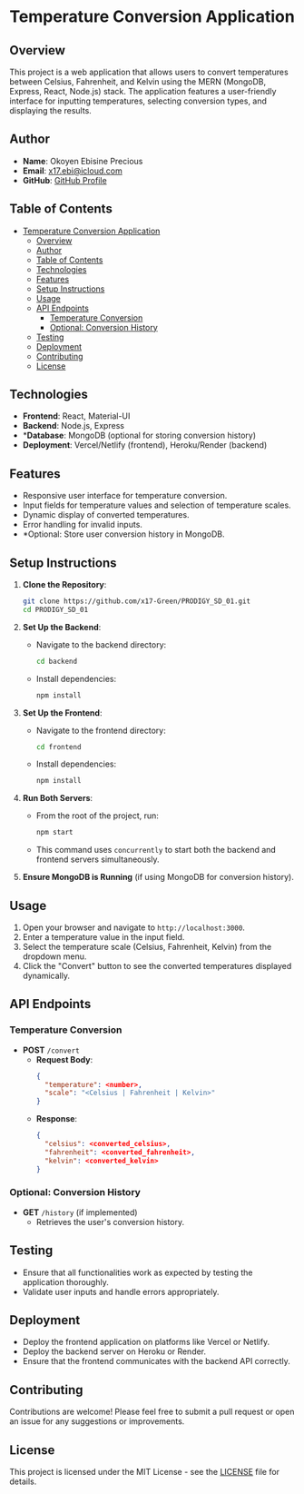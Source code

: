 # Temperature Conversion Application

## Overview

This project is a web application that allows users to convert temperatures between Celsius, Fahrenheit, and Kelvin using the MERN (MongoDB, Express, React, Node.js) stack. The application features a user-friendly interface for inputting temperatures, selecting conversion types, and displaying the results.

## Author

- **Name**: Okoyen Ebisine Precious
- **Email**: [x17.ebi@icloud.com](mailto:x17.ebi@icloud.com "x17.ebi@icloud.com")
- **GitHub**: [GitHub Profile](https://github.com/x17-Green "Marksman Green")

## Table of Contents

- [Temperature Conversion Application](#temperature-conversion-application)
  - [Overview](#overview)
  - [Author](#author)
  - [Table of Contents](#table-of-contents)
  - [Technologies](#technologies)
  - [Features](#features)
  - [Setup Instructions](#setup-instructions)
  - [Usage](#usage)
  - [API Endpoints](#api-endpoints)
    - [Temperature Conversion](#temperature-conversion)
    - [Optional: Conversion History](#optional-conversion-history)
  - [Testing](#testing)
  - [Deployment](#deployment)
  - [Contributing](#contributing)
  - [License](#license)

## Technologies

- **Frontend**: React, Material-UI
- **Backend**: Node.js, Express
- ***Database**: MongoDB (optional for storing conversion history)
- **Deployment**: Vercel/Netlify (frontend), Heroku/Render (backend)

## Features

- Responsive user interface for temperature conversion.
- Input fields for temperature values and selection of temperature scales.
- Dynamic display of converted temperatures.
- Error handling for invalid inputs.
- *Optional: Store user conversion history in MongoDB.

## Setup Instructions

1. **Clone the Repository**:
   ```bash
   git clone https://github.com/x17-Green/PRODIGY_SD_01.git
   cd PRODIGY_SD_01
   ```

2. **Set Up the Backend**:
   - Navigate to the backend directory:
     ```bash
     cd backend
     ```
   - Install dependencies:
     ```bash
     npm install
     ```

3. **Set Up the Frontend**:
   - Navigate to the frontend directory:
     ```bash
     cd frontend
     ```
   - Install dependencies:
     ```bash
     npm install
     ```

4. **Run Both Servers**:
   - From the root of the project, run:
     ```bash
     npm start
     ```
   - This command uses `concurrently` to start both the backend and frontend servers simultaneously.

5. **Ensure MongoDB is Running** (if using MongoDB for conversion history).

## Usage

1. Open your browser and navigate to `http://localhost:3000`.
2. Enter a temperature value in the input field.
3. Select the temperature scale (Celsius, Fahrenheit, Kelvin) from the dropdown menu.
4. Click the "Convert" button to see the converted temperatures displayed dynamically.

## API Endpoints

### Temperature Conversion

- **POST** `/convert`
  - **Request Body**:
    ```json
    {
      "temperature": <number>,
      "scale": "<Celsius | Fahrenheit | Kelvin>"
    }
    ```
  - **Response**:
    ```json
    {
      "celsius": <converted_celsius>,
      "fahrenheit": <converted_fahrenheit>,
      "kelvin": <converted_kelvin>
    }
    ```

### Optional: Conversion History

- **GET** `/history` (if implemented)
  - Retrieves the user's conversion history.

## Testing

- Ensure that all functionalities work as expected by testing the application thoroughly.
- Validate user inputs and handle errors appropriately.

## Deployment

- Deploy the frontend application on platforms like Vercel or Netlify.
- Deploy the backend server on Heroku or Render.
- Ensure that the frontend communicates with the backend API correctly.

## Contributing

Contributions are welcome! Please feel free to submit a pull request or open an issue for any suggestions or improvements.

## License

This project is licensed under the MIT License - see the [LICENSE](./LICENSE) file for details.
